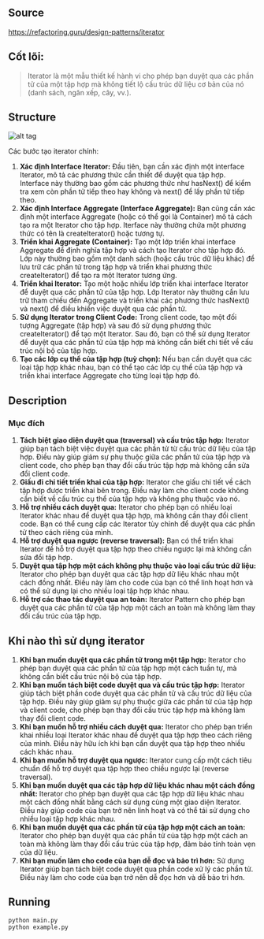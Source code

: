 ## Source

https://refactoring.guru/design-patterns/iterator

## Cốt lõi:

> Iterator là một mẫu thiết kế hành vi cho phép bạn duyệt qua các phần tử của một tập hợp mà không tiết lộ cấu trúc dữ
> liệu cơ bản của nó (danh sách, ngăn xếp, cây, vv.).

## Structure

![alt tag](iterator.png)

Các bước tạo iterator chính:

1. **Xác định Interface Iterator:** Đầu tiên, bạn cần xác định một interface Iterator, mô tả các phương thức cần thiết
   để duyệt qua tập hợp. Interface này thường bao gồm các phương thức như hasNext() để kiểm tra xem còn phần tử tiếp
   theo hay không và next() để lấy phần tử tiếp theo.
2. **Xác định Interface Aggregate (Interface Aggregate):** Bạn cũng cần xác định một interface Aggregate (hoặc có thể
   gọi là Container) mô tả cách tạo ra một Iterator cho tập hợp. Iterface này thường chứa một phương thức có tên là
   createIterator() hoặc tương tự.
3. **Triển khai Aggregate (Container):** Tạo một lớp triển khai interface Aggregate để định nghĩa tập hợp và cách tạo
   Iterator cho tập hợp đó. Lớp này thường bao gồm một danh sách (hoặc cấu trúc dữ liệu khác) để lưu trữ các phần tử
   trong tập hợp và triển khai phương thức createIterator() để tạo ra một Iterator tương ứng.
4. **Triển khai Iterator:** Tạo một hoặc nhiều lớp triển khai interface Iterator để duyệt qua các phần tử của tập hợp.
   Lớp Iterator này thường cần lưu trữ tham chiếu đến Aggregate và triển khai các phương thức hasNext() và next() để
   điều khiển việc duyệt qua các phần tử.
5. **Sử dụng Iterator trong Client Code:** Trong client code, tạo một đối tượng Aggregate (tập hợp) và sau đó sử dụng
   phương thức createIterator() để tạo một Iterator. Sau đó, bạn có thể sử dụng Iterator để duyệt qua các phần tử của
   tập hợp mà không cần biết chi tiết về cấu trúc nội bộ của tập hợp.
6. **Tạo các lớp cụ thể của tập hợp (tuỳ chọn):** Nếu bạn cần duyệt qua các loại tập hợp khác nhau, bạn có thể tạo các
   lớp cụ thể của tập hợp và triển khai interface Aggregate cho từng loại tập hợp đó.

## Description

### Mục đích

1. **Tách biệt giao diện duyệt qua (traversal) và cấu trúc tập hợp:** Iterator giúp bạn tách biệt việc duyệt qua các
   phần tử từ cấu trúc dữ liệu của tập hợp. Điều này giúp giảm sự phụ thuộc giữa các phần tử của tập hợp và client code,
   cho phép bạn thay đổi cấu trúc tập hợp mà không cần sửa đổi client code.
2. **Giấu đi chi tiết triển khai của tập hợp:** Iterator che giấu chi tiết về cách tập hợp được triển khai bên trong.
   Điều này làm cho client code không cần biết về cấu trúc cụ thể của tập hợp và không phụ thuộc vào nó.
3. **Hỗ trợ nhiều cách duyệt qua:** Iterator cho phép bạn có nhiều loại Iterator khác nhau để duyệt qua tập hợp, mà
   không cần thay đổi client code. Bạn có thể cung cấp các Iterator tùy chỉnh để duyệt qua các phần tử theo cách riêng
   của mình.
4. **Hỗ trợ duyệt qua ngược (reverse traversal):** Bạn có thể triển khai Iterator để hỗ trợ duyệt qua tập hợp theo chiều
   ngược lại mà không cần sửa đổi tập hợp.
5. **Duyệt qua tập hợp một cách không phụ thuộc vào loại cấu trúc dữ liệu:** Iterator cho phép bạn duyệt qua các tập hợp
   dữ liệu khác nhau một cách đồng nhất. Điều này làm cho code của bạn có thể linh hoạt hơn và có thể sử dụng lại cho
   nhiều loại tập hợp khác nhau.
6. **Hỗ trợ các thao tác duyệt qua an toàn:** Iterator Pattern cho phép bạn duyệt qua các phần tử của tập hợp một cách
   an toàn mà không làm thay đổi cấu trúc của tập hợp.

## Khi nào thì sử dụng iterator

1. **Khi bạn muốn duyệt qua các phần tử trong một tập hợp:** Iterator cho phép bạn duyệt qua các phần tử của tập hợp một
   cách tuần tự, mà không cần biết cấu trúc nội bộ của tập hợp.
2. **Khi bạn muốn tách biệt code duyệt qua và cấu trúc tập hợp:** Iterator giúp tách biệt phần code duyệt qua các phần
   tử và cấu trúc dữ liệu của tập hợp. Điều này giúp giảm sự phụ thuộc giữa các phần tử của tập hợp và client code, cho
   phép bạn thay đổi cấu trúc tập hợp mà không làm thay đổi client code.
3. **Khi bạn muốn hỗ trợ nhiều cách duyệt qua:** Iterator cho phép bạn triển khai nhiều loại Iterator khác nhau để duyệt
   qua tập hợp theo cách riêng của mình. Điều này hữu ích khi bạn cần duyệt qua tập hợp theo nhiều cách khác nhau.
4. **Khi bạn muốn hỗ trợ duyệt qua ngược:** Iterator cung cấp một cách tiêu chuẩn để hỗ trợ duyệt qua tập hợp theo chiều
   ngược lại (reverse traversal).
5. **Khi bạn muốn duyệt qua các tập hợp dữ liệu khác nhau một cách đồng nhất:** Iterator cho phép bạn duyệt qua các tập
   hợp dữ liệu khác nhau một cách đồng nhất bằng cách sử dụng cùng một giao diện Iterator. Điều này giúp code của bạn
   trở nên linh hoạt và có thể tái sử dụng cho nhiều loại tập hợp khác nhau.
6. **Khi bạn muốn duyệt qua các phần tử của tập hợp một cách an toàn:** Iterator cho phép bạn duyệt qua các phần tử của
   tập hợp một cách an toàn mà không làm thay đổi cấu trúc của tập hợp, đảm bảo tính toàn vẹn của dữ liệu.
7. **Khi bạn muốn làm cho code của bạn dễ đọc và bảo trì hơn:** Sử dụng Iterator giúp bạn tách biệt code duyệt qua phần
   code xử lý các phần tử. Điều này làm cho code của bạn trở nên dễ đọc hơn và dễ bảo trì hơn.

## Running

```
python main.py
python example.py
```